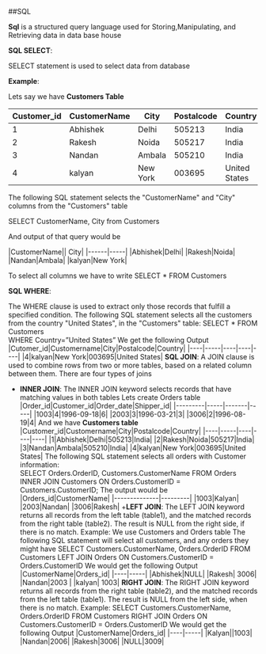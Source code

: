 ##SQL

**Sql** is a structured query language used for Storing,Manipulating, and Retrieving data in data base house

**SQL  SELECT**:

SELECT statement is used to select data from database

**Example**:

Lets say we have **Customers Table**

|Customer_id|CustomerName|City|Postalcode|Country|
|----|-----|----|----|----|
|1|Abhishek|Delhi|505213|India|
|2|Rakesh|Noida|505217|India|
|3|Nandan|Ambala|505210|India|
|4|kalyan|New York|003695|United States|

The following SQL statement selects the "CustomerName" and "City" columns from the "Customers" table

SELECT CustomerName, City from Customers

And output of that query would be 

|CustomerName|| City| 
|------|-----|
|Abhishek|Delhi|
|Rakesh|Noida|
|Nandan|Ambala|
|kalyan|New York| 

To select all columns we have to write 
SELECT * FROM Customers 

**SQL WHERE**:

The WHERE clause is used to extract only those records that fulfill a specified condition.
The following SQL statement selects all the customers from the country "United States", in the "Customers" table:
SELECT * FROM Customers  
WHERE Country=”United States” 
We get the following Output 
|Cutomer_id|Customername|City|Postalcode|Country|
|----|-----|----|----|----|
|4|kalyan|New York|003695|United States|
 **SQL JOIN**:
A JOIN clause is used to combine rows from two or more tables, based on a related column between them.
There are four types of joins 
+ **INNER JOIN**: The INNER JOIN keyword selects records that have matching values in both tables
Lets create Orders table 
|Order_id|Customer_id|Order_date|Shipper_id|
|---------|-----|-------|-----|
|1003|4|1996-09-18|6|
|2003|3|1996-03-21|3|
|3006|2|1996-08-19|4|
And we have **Customers table**
|Customer_id|Customername|City|Postalcode|Country|
|----|-----|----|----|----|
|1|Abhishek|Delhi|505213|India|
|2|Rakesh|Noida|505217|India|
|3|Nandan|Ambala|505210|India|
|4|kalyan|New York|003695|United States|
The following SQL statement selects all orders with Customer information:  
SELECT Orders.OrderID, Customers.CustomerName
FROM Orders 
INNER JOIN Customers ON Orders.CustomerID = Customers.CustomerID;
The output would be 
|Orders_id|CustomerName|
|--------------|---------|
|1003|Kalyan|
|2003|Nandan|
|3006|Rakesh|
+**LEFT JOIN**: The LEFT JOIN keyword returns all records from the left table (table1), and the matched records from the right table (table2). The result is NULL from the right side, if there is no match.
Example:
We use Customers and Orders table 
The following SQL statement will select all customers, and any orders they might have
SELECT Customers.CustomerName, Orders.OrderID
FROM Customers 
LEFT JOIN Orders ON Customers.CustomerID = Orders.CustomerID 
We would get the following Output 
|CustomerName|Orders_id|
|----|-----|
|Abhishek|NULL|
|Rakesh| 3006|
|Nandan|2003 |
|kalyan| 1003|
**RIGHT JOIN**: The RIGHT JOIN keyword returns all records from the right table (table2), and the matched records from the left table (table1). The result is NULL from the left side, when there is no match.
Example:
SELECT Customers.CustomerName, Orders.OrderID
 FROM Customers 
RIGHT JOIN Orders ON Customers.CustomerID = Orders.CustomerID 
 We would get the following Output 
|CustomerName|Orders_id|
|----|-----|
|Kalyan||1003|
|Nandan|2006|
|Rakesh|3006|
|NULL|3009|

